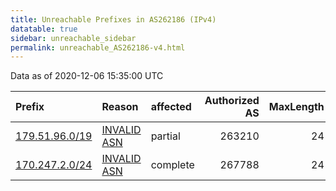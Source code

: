 ```yaml
---
title: Unreachable Prefixes in AS262186 (IPv4)
datatable: true
sidebar: unreachable_sidebar
permalink: unreachable_AS262186-v4.html
---
```


Data as of 2020-12-06 15:35:00 UTC


<div class="datatable-begin"></div>

| Prefix                                                 | Reason                                                                                                 | affected   |   Authorized AS |   MaxLength | Anchor                                         |   unreachable /24s |
|:-------------------------------------------------------|:-------------------------------------------------------------------------------------------------------|:-----------|----------------:|------------:|:-----------------------------------------------|-------------------:|
| [179.51.96.0/19](https://stat.ripe.net/179.51.96.0/19) | [INVALID ASN](https://rpki-validator.ripe.net/announcement-preview?asn=AS262186&prefix=179.51.96.0/19) | partial    |          263210 |          24 | [LACNIC](unreachable_LACNIC_RPKI_Root-v4.html) |                 32 |
| [170.247.2.0/24](https://stat.ripe.net/170.247.2.0/24) | [INVALID ASN](https://rpki-validator.ripe.net/announcement-preview?asn=AS262186&prefix=170.247.2.0/24) | complete   |          267788 |          24 | [LACNIC](unreachable_LACNIC_RPKI_Root-v4.html) |                  1 |

<div class="datatable-end"></div>